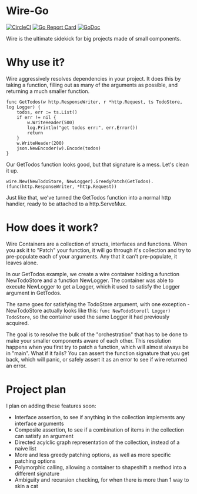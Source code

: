 # Wire-Go
[![CircleCI](https://circleci.com/gh/libfor/wire-go.svg?style=svg)](https://circleci.com/gh/libfor/wire-go) [![Go Report Card](https://goreportcard.com/badge/github.com/libfor/wire-go)](https://goreportcard.com/report/github.com/libfor/wire-go) [![GoDoc](https://godoc.org/github.com/libfor/wire-go?status.svg)](https://godoc.org/github.com/libfor/wire-go)

Wire is the ultimate sidekick for big projects made of small components.

# Why use it?
Wire aggressively resolves dependencies in your project. It does this by taking a function, filling out as many of the arguments as possible, and returning a much smaller function.

```
func GetTodos(w http.ResponseWriter, r *http.Request, ts TodoStore, log Logger) {
	todos, err := ts.List()
	if err != nil {
		w.WriteHeader(500)
		log.Println("get todos err:", err.Error())
		return
	}
	w.WriteHeader(200)
	json.NewEncoder(w).Encode(todos)
}
```

Our GetTodos function looks good, but that signature is a mess. Let's clean it up.

```wire.New(NewTodoStore, NewLogger).GreedyPatch(GetTodos).(func(http.ResponseWriter, *http.Request))```

Just like that, we've turned the GetTodos function into a normal http handler, ready to be attached to a http.ServeMux.

# How does it work?
Wire Containers are a collection of structs, interfaces and functions. When you ask it to "Patch" your function, it will go through it's collection and try to pre-populate each of your arguments. Any that it can't pre-populate, it leaves alone.

In our GetTodos example, we create a wire container holding a function NewTodoStore and a function NewLogger. The container was able to execute NewLogger to get a Logger, which it used to satisfy the Logger argument in GetTodos. 

The same goes for satisfying the TodoStore argument, with one exception - NewTodoStore actually looks like this: `func NewTodoStore(l Logger) TodoStore`, so the container used the same Logger it had previously acquired.

The goal is to resolve the bulk of the "orchestration" that has to be done to make your smaller components aware of each other. This resolution happens when you first try to patch a function, which will almost always be in "main". What if it fails? You can assert the function signature that you get back, which will panic, or safely assert it as an error to see if wire returned an error.

# Project plan
I plan on adding these features soon:
* Interface assertion, to see if anything in the collection implements any interface arguments
* Composite assertion, to see if a combination of items in the collection can satisfy an argument
* Directed acylclic graph representation of the collection, instead of a naive list
* More and less greedy patching options, as well as more specific patching options
* Polymorphic calling, allowing a container to shapeshift a method into a different signature
* Ambiguity and recursion checking, for when there is more than 1 way to skin a cat
